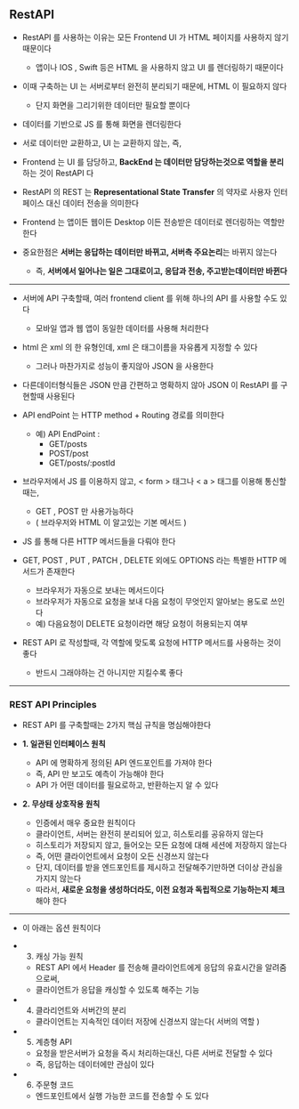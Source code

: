 ## RestAPI

- RestAPI 를 사용하는 이유는 모든 Frontend UI 가 HTML 페이지를 사용하지 않기 때문이다
  - 앱이나 IOS , Swift 등은 HTML 을 사용하지 않고 UI 를 렌더링하기 때문이다


- 이때 구축하는 UI 는 서버로부터 완전히 분리되기 때문에, HTML 이 필요하지 않다
  - 단지 화면을 그리기위한 데이터만 필요할 뿐이다


- 데이터를 기반으로 JS 를 통해 화면을 렌더링한다


- 서로 데이터만 교환하고, UI 는 교환하지 않는, 즉,


- Frontend 는 UI 를 담당하고, **BackEnd 는 데이터만 담당하는것으로 역할을 분리**하는 것이 RestAPI 다 


- RestAPI 의 REST 는 **Representational State Transfer** 의 약자로 사용자 인터페이스 대신 데이터 전송을 의미한다


- Frontend 는 앱이든 웹이든 Desktop 이든 전송받은 데이터로 렌더링하는 역할만 한다


- 중요한점은 **서버는 응답하는 데이터만 바뀌고, 서버측 주요논리**는 바뀌지 않는다
  - 즉, **서버에서 일어나는 일은 그대로이고, 응답과 전송, 주고받는데이터만 바뀐다**

---

- 서버에 API 구축할때, 여러 frontend client 를 위해 하나의 API 를 사용할 수도 있다
  - 모바일 앱과 웹 앱이 동일한 데이터를 사용해 처리한다
  

- html 은 xml 의 한 유형인데, xml 은 태그이름을 자유롭게 지정할 수 있다
  - 그러나 마찬가지로 성능이 좋지않아 JSON 을 사용한다


- 다른데이터형식들은 JSON 만큼 간편하고 명확하지 않아 JSON 이 RestAPI 를 구현할때 사용된다


- API endPoint 는 HTTP method + Routing 경로를 의미한다
  - 예) API EndPoint : 
    - GET/posts
    - POST/post
    - GET/posts/:postId


- 브라우저에서 JS 를 이용하지 않고, < form > 태그나 < a > 태그를 이용해 통신할때는,
  - GET , POST 만 사용가능하다
  - ( 브라우저와 HTML 이 알고있는 기본 메서드 )


- JS 를 통해 다른 HTTP 메서드들을 다뤄야 한다


- GET, POST , PUT , PATCH , DELETE 외에도 OPTIONS 라는 특별한 HTTP 메서드가 존재한다
  - 브라우저가 자동으로 보내는 메서드이다
  - 브라우저가 자동으로 요청을 보내 다음 요청이 무엇인지 알아보는 용도로 쓰인다
  - 예) 다음요청이 DELETE 요청이라면 해당 요청이 허용되는지 여부


- REST API 로 작성할때, 각 역할에 맞도록 요청에 HTTP 메서드를 사용하는 것이 좋다
  - 반드시 그래야하는 건 아니지만 지킬수록 좋다

---

### REST API Principles

- REST API 를 구축할때는 2가지 핵심 규칙을 명심해야한다


- **1. 일관된 인터페이스 원칙**
  - API 에 명확하게 정의된 API 엔드포인트를 가져야 한다
  - 즉, API 만 보고도 예측이 가능해야 한다
  - API 가 어떤 데이터를 필요로하고, 반환하는지 알 수 있다


- **2. 무상태 상호작용 원칙**
  - 인증에서 매우 중요한 원칙이다
  - 클라이언트, 서버는 완전히 분리되어 있고, 히스토리를 공유하지 않는다
  - 히스토리가 저장되지 않고, 들어오는 모든 요청에 대해 세션에 저장하지 않는다
  - 즉, 어떤 클라이언트에서 요청이 오든 신경쓰지 않는다
  - 단지, 데이터를 받을 엔드포인트를 제시하고 전달해주기만하면 더이상 관심을 가지지 않는다
  - 따라서, **새로운 요청을 생성하더라도, 이전 요청과 독립적으로 기능하는지 체크**해야 한다

---

- 이 아래는 옵션 원칙이다


- 3. 캐싱 가능 원칙
  - REST API 에서 Header 를 전송해 클라이언트에게 응답의 유효시간을 알려줌으로써,
  - 클라이언트가 응답을 캐싱할 수 있도록 해주는 기능


- 4. 클라리언트와 서버간의 분리
  - 클라이언트는 지속적인 데이터 저장에 신경쓰지 않는다( 서버의 역할 )


- 5. 계층형 API
  - 요청을 받은서버가 요청을 즉시 처리하는대신, 다른 서버로 전달할 수 있다
  - 즉, 응답하는 데이터에만 관심이 있다


- 6. 주문형 코드
  - 엔드포인트에서 실행 가능한 코드를 전송할 수 도 있다